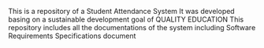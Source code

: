 This is a repository of a Student Attendance System
It was developed basing on a sustainable development goal of QUALITY EDUCATION
This repository includes all the documentations of the system including Software Requirements Specifications document
